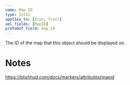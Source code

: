```yaml
---
name: Map ID
type: Int32
applies_to: [Icon, Trail]
xml_fields: [MapID]
protobuf_field: map_id
---
```

The ID of the map that this object should be displayed on.

Notes
=====
https://blishhud.com/docs/markers/attributes/mapid
